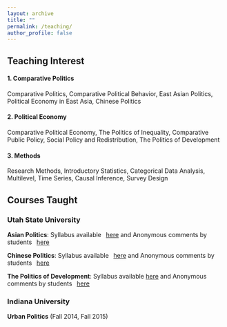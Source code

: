 ```yaml
---
layout: archive
title: ""
permalink: /teaching/
author_profile: false
---
```

## Teaching Interest

#### 1. Comparative Politics
Comparative Politics, Comparative Political Behavior, East Asian Politics, Political Economy in East Asia, Chinese Politics

#### 2. Political Economy
Comparative Political Economy, The Politics of Inequality, Comparative Public Policy, Social Policy and Redistribution, The Politics of Development

#### 3. Methods
Research Methods, Introductory Statistics, Categorical Data Analysis, Multilevel, Time Series, Causal Inference, Survey Design


## Courses Taught

### Utah State University

  <dl>
  <b>Asian Politics</b>: Syllabus available <a href="https://www.dropbox.com/s/hllv6vpo36j7k8d/Asian%20Politics.pdf?dl=0"><i style="margin-right: 0.5em; color: #82E0AA;" class="fa fa-file-text-o"></i>here</a> and Anonymous comments by students <a href="https://www.dropbox.com/s/pz3za6r48mtl811/Fall2018_Asian%20Politics_Comments.pdf?dl=0"><i style="margin-right: 0.5em; color: #82E0AA;" class="fa fa-file-text-o"></i>here</a>

</dl>

<dl>
  <b>Chinese Politics</b>: Syllabus available <a href="https://www.dropbox.com/s/3v5c1fns1rosiul/Chinese%20Politics.pdf?dl=0"><i style="margin-right: 0.5em; color: #82E0AA;" class="fa fa-file-text-o"></i>here</a> and Anonymous comments by students <a href="https://www.dropbox.com/s/grphfnw7in3bkzm/Spring2018_Chinese%20Politics_Comments.pdf?dl=0"><i style="margin-right: 0.5em; color: #82E0AA;" class="fa fa-file-text-o"></i>here</a>
  </dl>
 
   <dl>
  <b>The Politics of Development</b>: Syllabus available <a href="https://www.dropbox.com/s/tkv9h3clf4u6874/Syllabus_Pols%20of%20Dev_2019.pdf?dl=0"></i>here</a> and Anonymous comments by students <a href="https://www.dropbox.com/s/erljeb2m8e9i1i5/Spring2018_Pols%20of%20Development_Comments.pdf?dl=0"><i style="margin-right: 0.5em; color: #82E0AA;" class="fa fa-file-text-o"></i>here</a>
  </dl> 

### Indiana University

  <b>Urban Politics</b> (Fall 2014, Fall 2015) 

